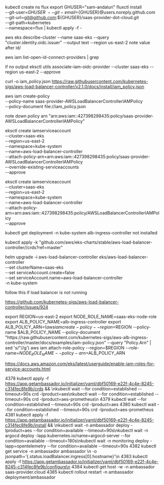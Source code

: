 
kubectl create ns flux
export GHUSER="sam-andaluri"
fluxctl install \
--git-user=${GHUSER} \
--git-email=${GHUSER}@users.noreply.github.com \
--git-url=git@github.com:${GHUSER}/saas-provider-dot-cloud.git \
--git-path=kubernetes \
--namespace=flux | kubectl apply -f -

aws eks describe-cluster --name saas-eks --query "cluster.identity.oidc.issuer" --output text --region us-east-2 
note value after id/

aws iam list-open-id-connect-providers | grep <value from above>

if no output
eksctl utils associate-iam-oidc-provider --cluster saas-eks --region us-east-2 --approve

curl -o iam_policy.json https://raw.githubusercontent.com/kubernetes-sigs/aws-load-balancer-controller/v2.1.0/docs/install/iam_policy.json

aws iam create-policy \
    --policy-name saas-provider-AWSLoadBalancerControllerIAMPolicy \
    --policy-document file://iam_policy.json

note down policy arn "arn:aws:iam::427398298435:policy/saas-provider-AWSLoadBalancerControllerIAMPolicy"


  eksctl create iamserviceaccount \
  --cluster=saas-eks \
  --region=us-east-2 \
  --namespace=kube-system \
  --name=aws-load-balancer-controller \
  --attach-policy-arn=arn:aws:iam::427398298435:policy/saas-provider-AWSLoadBalancerControllerIAMPolicy \
  --override-existing-serviceaccounts \
  --approve
                
eksctl create iamserviceaccount \
--cluster=saas-eks \
--region=us-east-2 \
--namespace=kube-system \
--name=aws-load-balancer-controller \
--attach-policy-arn=arn:aws:iam::427398298435:policy/AWSLoadBalancerControllerIAMPolicy \
--approve

kubectl get deployment -n kube-system alb-ingress-controller
not installed

kubectl apply -k "github.com/aws/eks-charts/stable/aws-load-balancer-controller//crds?ref=master"

helm upgrade -i aws-load-balancer-controller eks/aws-load-balancer-controller \
  --set clusterName=saas-eks \
  --set serviceAccount.create=false \
  --set serviceAccount.name=aws-load-balancer-controller \
  -n kube-system

follow this if load balancer is not running

https://github.com/kubernetes-sigs/aws-load-balancer-controller/issues/924

export REGION=us-east-2
export NODE_ROLE_NAME=saas-eks-node-role
export ALB_POLICY_NAME=alb-ingress-controller
export ALB_POLICY_ARN=$(aws iam create-policy --region=$REGION --policy-name $ALB_POLICY_NAME --policy-document "https://raw.githubusercontent.com/kubernetes-sigs/aws-alb-ingress-controller/master/docs/examples/iam-policy.json" --query "Policy.Arn" | sed 's/"//g')
aws iam attach-role-policy --region=$REGION --role-name=$NODE_ROLE_NAME --policy-arn=$ALB_POLICY_ARN

https://docs.aws.amazon.com/eks/latest/userguide/enable-iam-roles-for-service-accounts.html



4378  kubectl apply -f https://app.getambassador.io/initializer/yaml/dbf50169-e22f-4c4e-8245-c314fec8fe9b/crds && \\nkubectl wait --for condition=established --timeout=90s crd -lproduct=aes\nkubectl wait --for condition=established --timeout=90s crd -lproduct=aes-prometheus\n
 4379  kubectl wait --for condition=established --timeout=90s crd -lproduct=aes
 4380  kubectl wait --for condition=established --timeout=90s crd -lproduct=aes-prometheus
 4381  kubectl apply -f https://app.getambassador.io/initializer/yaml/dbf50169-e22f-4c4e-8245-c314fec8fe9b/install && \\nkubectl wait -n ambassador deploy -lproduct=aes --for condition=available --timeout=90s\nkubectl wait -n argocd deploy -lapp.kubernetes.io/name=argocd-server --for condition=available --timeout=180s\nkubectl wait -n monitoring deploy -lapp=opentelemetry --for condition=available --timeout=90s
 4382  kubectl get service -n ambassador ambassador \\n    -o jsonpath='{.status.loadBalancer.ingress[0].hostname}'\n
 4383  kubectl apply -f https://app.getambassador.io/initializer/yaml/dbf50169-e22f-4c4e-8245-c314fec8fe9b/configure\n
 4384  kubectl get host -w -n ambassador saas-provider.cloud
 4385  kubectl rollout restart -n ambassador deployment/ambassador